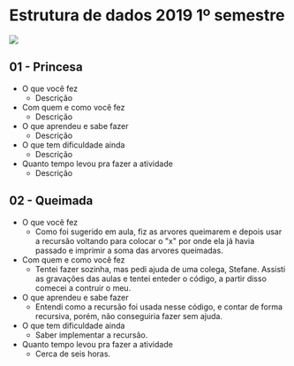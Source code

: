 # Estrutura de dados 2019 1º semestre

![](https://avatars3.githubusercontent.com/u/47928282?s=460&v=4)

## 01 - Princesa
- O que você fez
    - Descrição
- Com quem e como você fez
    - Descrição
- O que aprendeu e sabe fazer
    - Descrição
- O que tem dificuldade ainda
    - Descrição
- Quanto tempo levou pra fazer a atividade
    - Descrição

## 02 - Queimada
- O que você fez
    - Como foi sugerido em aula, fiz as arvores queimarem e depois usar a recursão voltando para colocar o "x" por onde ela já havia passado e imprimir a soma das arvores queimadas.
- Com quem e como você fez
    - Tentei fazer sozinha, mas pedi ajuda de uma colega, Stefane. Assisti as gravações das aulas e tentei enteder o código, a partir disso comecei a contruir o meu.
- O que aprendeu e sabe fazer
    - Entendi como a recursão foi usada nesse código, e contar de forma recursiva, porém, não conseguiria fazer sem ajuda. 
- O que tem dificuldade ainda
    - Saber implementar a recursão.
- Quanto tempo levou pra fazer a atividade
    - Cerca de seis horas.
